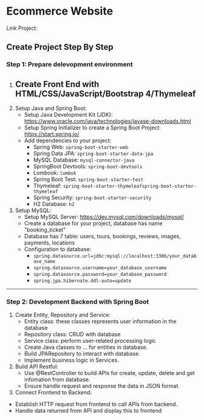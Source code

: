 # Ecommerce Website #

 Link Project: 

## Create Project Step By Step ##
### Step 1: Prepare delevopment environment ###
1. Create Front End with HTML/CSS/JavaScript/Bootstrap 4/Thymeleaf
   - 
3. Setup Java and Spring Boot:
   - Setup Java Development Kit (JDK): https://www.oracle.com/java/technologies/javase-downloads.html
   - Setup Spring Initializer to create a Spring Boot Project: https://start.spring.io/
   - Add dependencies to your project:
        + Spring Web:  `spring-boot-starter-web` 
        + Spring Data JPA: `spring-boot-starter-data-jpa`
        + MySQL Database: `mysql-connector-java`
        + SpringBoot Devtools: `spring-boot-devtools`
        + Lombook: `lombok`
        + Spring Boot Test: `spring-boot-starter-test`
        + Thymeleaf: `spring-boot-starter-thymeleafspring-boot-starter-thymeleaf`
        + Spring Security: `spring-boot-starter-security`
        + H2 Database: `h2`
4. Setup MySQL:
   - Setup MySQL Server: https://dev.mysql.com/downloads/mysql/
   - Create a database for your project, database has name "booking_ticket"
   - Database has 7 table: users, tours, bookings, reviews, images, payments, locations
   - Configuration to database:
      -   `spring.datasource.url=jdbc:mysql://localhost:3306/your_database_name`
      -   `spring.datasource.username=your_database_username`
      -   `spring.datasource.password=your_database_password`
      -   `spring.jpa.hibernate.ddl-auto=update`
---
### Step 2: Development Backend with Spring Boot ###
1. Create Entity, Repository and Service:
   - Entity class: these classes represents user information in the database
   - Repository class: CRUD with database
   - Service class: perform user-related processing logic
   - Create Java classes to ... for entities in database.
   - Build JPARepository to interact with database.
   - Implement business logic in Services.
3. Build API Restful:
   - Use @RestController to build APIs for create, update, delete and get infomation from database.
   - Ensure handle request and response the data in JSON format.
4.  Connect Frontend to Backend:
   - Establish HTTP request from frontend to call APIs from backend.
   - Handle data returned from API and display this to frontend

